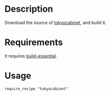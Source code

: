 Description
===========

Download the source of [tokyocabinet](http://fallabs.com/tokyocabinet/), and build it.

Requirements
============

It requires [build-essential](https://github.com/opscode/cookbooks/tree/master/build-essential).

Usage
=====

    require_recipe "tokyocabinet"
